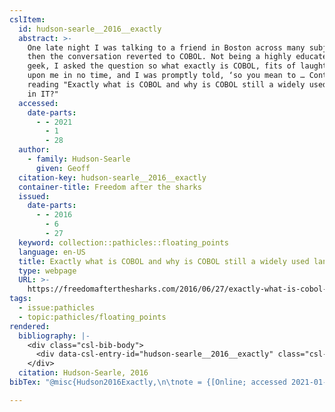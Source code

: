 ```yaml
---
cslItem:
  id: hudson-searle__2016__exactly
  abstract: >-
    One late night I was talking to a friend in Boston across many subjects and
    then the conversation reverted to COBOL. Not being a highly educated IT
    geek, I asked the question so what exactly is COBOL, fits of laughter was
    upon me in no time, and I was promptly told, ‘so you mean to … Continue
    reading "Exactly what is COBOL and why is COBOL still a widely used language
    in IT?"
  accessed:
    date-parts:
      - - 2021
        - 1
        - 28
  author:
    - family: Hudson-Searle
      given: Geoff
  citation-key: hudson-searle__2016__exactly
  container-title: Freedom after the sharks
  issued:
    date-parts:
      - - 2016
        - 6
        - 27
  keyword: collection::pathicles::floating_points
  language: en-US
  title: Exactly what is COBOL and why is COBOL still a widely used language in IT?
  type: webpage
  URL: >-
    https://freedomafterthesharks.com/2016/06/27/exactly-what-is-cobol-and-why-is-cobol-still-a-widely-used-language-in-it/
tags:
  - issue:pathicles
  - topic:pathicles/floating_points
rendered:
  bibliography: |-
    <div class="csl-bib-body">
      <div data-csl-entry-id="hudson-searle__2016__exactly" class="csl-entry">Hudson-Searle, G. 2016 <i>Exactly what is COBOL and why is COBOL still a widely used language in IT?</i>, <i>Freedom after the sharks</i>. Available at: https://freedomafterthesharks.com/2016/06/27/exactly-what-is-cobol-and-why-is-cobol-still-a-widely-used-language-in-it/ (Accessed: January 28, 2021).</div>
    </div>
  citation: Hudson-Searle, 2016
bibTex: "@misc{Hudson2016Exactly,\n\tnote = {[Online; accessed 2021-01-28]},\n\tauthor = {Hudson-Searle, Geoff},\n\tyear = {2016},\n\tmonth = {jun 27},\n\ttitle = {Exactly what is {COBOL} and why is {COBOL} still a widely used language in {IT}?},\n\thowpublished = {https://freedomafterthesharks.com/2016/06/27/exactly-what-is-cobol-and-why-is-cobol-still-a-widely-used-language-in-it/},\n}\n\n"

---
```

